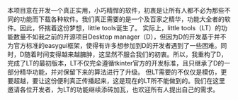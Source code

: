 本项目意在开发一个真正实用，小巧精悍的软件，初衷是让所有人都不必为那些不同的功能而下载各种软件。我们真正需要的是一个及百家之精华，功能大全者的软件。因此，怀揣着这份梦想，little tools诞生了。
	实际上，little tools（LT）的功能数量不如我之前的开源项目Desktop manager（D），但因为D的开发基于并不为官方标准的easygui框架，使得有许多想参加到D的开发者遇到了一些困难。同时，D随着时间变得越来越臃肿，这显然不服合我们的初衷。所以，我重构了D，完成了LT的最初版本，LT不仅完全遵循tkinter官方的开发标准，且只继承了D的一部分精华功能，并对保留下来的算法进行了升级。
	但LT需要的不仅仅是模仿，更要超越，要让这份便利真正传播起来，这是现在的LT所不能做到的。我们在这里邀请各位开发者，为LT的功能继续添砖加瓦，也欢迎所有人提出自己的需求。
